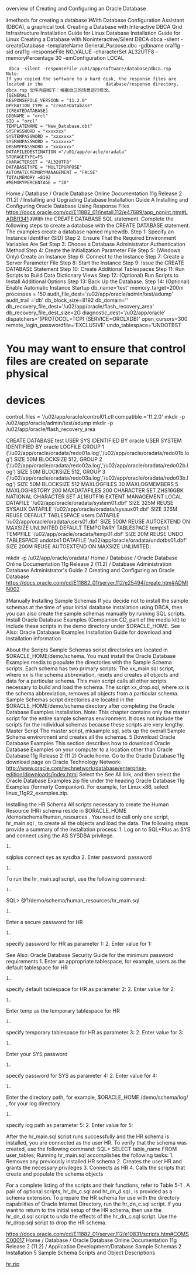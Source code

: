 overview of Creating and Configuring an Oracle Database



》methods for creating a database
》With Database Configuration Assistant (DBCA), a graphical tool.
    Creating a Database with Interactive DBCA
        Grid Infrastructure Installation Guide for Linux
        Database Installation Guide for Linux
    Creating a Database with Noninteractive/Silent DBCA
        dbca -silent -createDatabase -templateName General_Purpose.dbc
          -gdbname ora11g -sid ora11g -responseFile NO_VALUE -characterSet AL32UTF8
         -memoryPercentage 30 -emConfiguration LOCAL

     dbca -silent -responseFile /u01/app/software/database/dbca.rsp
    Note:
    If you copied the software to a hard disk, the response files are located in the                        database/response directory.
    dbca.rsp 文件内容如下：根据自己的场景进行修改。
    [GENERAL]
    RESPONSEFILE_VERSION = "11.2.0"
    OPERATION_TYPE = "createDatabase"
    [CREATEDATABASE]
    GDBNAME = "orcl"
    SID = "orcl"
    TEMPLATENAME = "New_Database.dbt"
    SYSPASSWORD = "xxxxxxx"
    SYSTEMPASSWORD = "xxxxxxx"
    SYSMANPASSWORD = "xxxxxxx"
    DBSNMPPASSWORD = "xxxxxxx"
    DATAFILEDESTINATION ="/u01/app/oracle/oradata"
    STORAGETYPE=FS
    CHARACTERSET = "AL32UTF8"
    DATABASETYPE = "MULTIPURPOSE"
    AUTOMATICMEMORYMANAGEMENT = "FALSE"
    TOTALMEMORY =8192
    #MEMORYPERCENTAGE = "30"
Home / Database / Oracle Database Online Documentation 11g Release 2 (11.2) / Installing and Upgrading
Database Installation Guide
A Installing and Configuring Oracle Database Using Response Files
https://docs.oracle.com/cd/E11882_01/install.112/e47689/app_nonint.htm#LADBI1341
》With the CREATE DATABASE SQL statement.
Complete the following steps to create a database with the CREATE DATABASE statement. The examples create a database named mynewdb.
Step 1: Specify an Instance Identifier (SID)
Step 2: Ensure That the Required Environment Variables Are Set
Step 3: Choose a Database Administrator Authentication Method
Step 4: Create the Initialization Parameter File
Step 5: (Windows Only) Create an Instance
Step 6: Connect to the Instance
Step 7: Create a Server Parameter File
Step 8: Start the Instance
Step 9: Issue the CREATE DATABASE Statement
Step 10: Create Additional Tablespaces
Step 11: Run Scripts to Build Data Dictionary Views
Step 12: (Optional) Run Scripts to Install Additional Options
Step 13: Back Up the Database.
Step 14: (Optional) Enable Automatic Instance Startup
db_name='test'
memory_target=200m
processes = 150
audit_file_dest='/u02/app/oracle/admin/test/adump'
audit_trail ='db'
db_block_size=8192
db_domain=''
db_recovery_file_dest='/u02/app/oracle/flash_recovery_area'
db_recovery_file_dest_size=2G
diagnostic_dest='/u02/app/oracle'
dispatchers='(PROTOCOL=TCP) (SERVICE=ORCLXDB)'
open_cursors=300
remote_login_passwordfile='EXCLUSIVE'
undo_tablespace='UNDOTBS1'
# You may want to ensure that control files are created on separate physical
# devices
control_files = '/u02/app/oracle/control01.ctl
compatible ='11.2.0'
mkdir -p /u02/app/oracle/admin/test/adump
mkdir -p /u02/app/oracle/flash_recovery_area

CREATE DATABASE test
   USER SYS IDENTIFIED BY oracle
   USER SYSTEM IDENTIFIED BY oracle
   LOGFILE GROUP 1 ('/u02/app/oracle/oradata/redo01a.log','/u02/app/oracle/oradata/redo01b.log') SIZE 50M BLOCKSIZE 512,
           GROUP 2 ('/u02/app/oracle/oradata/redo02a.log','/u02/app/oracle/oradata/redo02b.log') SIZE 50M BLOCKSIZE 512,
           GROUP 3 ('/u02/app/oracle/oradata/redo03a.log','/u02/app/oracle/oradata/redo03b.log') SIZE 50M BLOCKSIZE 512
   MAXLOGFILES 30
   MAXLOGMEMBERS 5
   MAXLOGHISTORY 200
   MAXDATAFILES 200
   CHARACTER SET ZHS16GBK
   NATIONAL CHARACTER SET AL16UTF16
   EXTENT MANAGEMENT LOCAL
   DATAFILE '/u02/app/oracle/oradata/system01.dbf' SIZE 325M REUSE
   SYSAUX DATAFILE '/u02/app/oracle/oradata/sysaux01.dbf' SIZE 325M REUSE
   DEFAULT TABLESPACE users
      DATAFILE '/u02/app/oracle/oradata/users01.dbf'
      SIZE 500M REUSE AUTOEXTEND ON MAXSIZE UNLIMITED
   DEFAULT TEMPORARY TABLESPACE tempts1
      TEMPFILE '/u02/app/oracle/oradata/temp01.dbf'
      SIZE 20M REUSE
    UNDO TABLESPACE undotbs1
      DATAFILE '/u02/app/oracle/oradata/undotbs01.dbf'
      SIZE 200M REUSE AUTOEXTEND ON MAXSIZE UNLIMITED;
      
mkdir -p /u02/app/oracle/oradata/
Home / Database / Oracle Database Online Documentation 11g Release 2 (11.2) / Database Administration
Database Administrator's Guide
2 Creating and Configuring an Oracle Database
https://docs.oracle.com/cd/E11882_01/server.112/e25494/create.htm#ADMIN002


》Manually Installing Sample Schemas
If you decide not to install the sample schemas at the time of your initial database installation using DBCA, then you can also create the sample schemas manually by running SQL scripts. Install Oracle Database Examples (Companion CD, part of the media kit) to include these scripts in the demo directory under $ORACLE_HOME.
See Also:
Oracle Database Examples Installation Guide for download and installation information


About the Scripts
Sample Schemas script directories are located in $ORACLE_HOME/demo/schema. You must install the Oracle Database Examples media to populate the directories with the Sample Schema scripts. Each schema has two primary scripts:
The xx_main.sql script, where xx is the schema abbreviation, resets and creates all objects and data for a particular schema. This main script calls all other scripts necessary to build and load the schema.
The script xx_drop.sql, where xx is the schema abbreviation, removes all objects from a particular schema.
Sample Schemas script directories are located in the $ORACLE_HOME/demo/schema directory after completing the Oracle Database Examples installation.
Note:
This chapter contains only the master script for the entire sample schemas environment. It does not include the scripts for the individual schemas because these scripts are very lengthy.
Master Script
The master script, mksample.sql, sets up the overall Sample Schema environment and creates all the schemas.
5 Download Oracle Database Examples
This section describes how to download Oracle Database Examples on your computer to a location other than Oracle Database 11g Release 2 (11.2) Oracle home.
Go to the Oracle Database 11g download page on Oracle Technology Network:
http://www.oracle.com/technetwork/database/enterprise-edition/downloads/index.html
Select the See All link, and then select the Oracle Database Examples zip file under the heading Oracle Database 11g Examples (formerly Companion).
For example, for Linux x86, select linux_11gR2_examples.zip.

Installing the HR Schema
All scripts necessary to create the Human Resource (HR) schema reside in $ORACLE_HOME /demo/schema/human_resources .
You need to call only one script, hr_main.sql , to create all the objects and load the data. The following steps provide a summary of the installation process:
	1. 
Log on to SQL*Plus as SYS and connect using the AS SYSDBA privilege.


	1. 
sqlplus connect sys as sysdba
	2. 
Enter password: password


	1. 
To run the hr_main.sql script, use the following command:


	1. 
SQL> @?/demo/schema/human_resources/hr_main.sql


	1. 
Enter a secure password for HR


	1. 
specify password for HR as parameter 1:
	2. 
Enter value for 1:


See Also:
Oracle Database Security Guide for the minimum password requirements
	1. 
Enter an appropriate tablespace, for example, users as the default tablespace for HR


	1. 
specify default tablespace for HR as parameter 2:
	2. 
Enter value for 2:


	1. 
Enter temp as the temporary tablespace for HR


	1. 
specify temporary tablespace for HR as parameter 3:
	2. 
Enter value for 3:


	1. 
Enter your SYS password


	1. 
specify password for SYS as parameter 4:
	2. 
Enter value for 4:


	1. 
Enter the directory path, for example, $ORACLE_HOME /demo/schema/log/ , for your log directory


	1. 
specify log path as parameter 5:
	2. 
Enter value for 5:


After the hr_main.sql script runs successfully and the HR schema is installed, you are connected as the user HR. To verify that the schema was created, use the following command:
SQL> SELECT       table_name FROM user_tables;
Running hr_main.sql accomplishes the following tasks:
	1. 
Removes any previously installed HR schema
	2. 
Creates the user HR and grants the necessary privileges
	3. 
Connects as HR
	4. 
Calls the scripts that create and populate the schema objects

For a complete listing of the scripts and their functions, refer to Table 5-1 .
A pair of optional scripts, hr_dn_c.sql and hr_dn_d.sql , is provided as a schema extension. To prepare the HR schema for use with the directory capabilities of Oracle Internet Directory, run the hr_dn_c.sql script. If you want to return to the initial setup of the HR schema, then use the hr_dn_d.sql script to undo the effects of the hr_dn_c.sql script.
Use the hr_drop.sql script to drop the HR schema.


https://docs.oracle.com/cd/E11882_01/server.112/e10831/scripts.htm#COMSC00017
Home / Database / Oracle Database Online Documentation 11g Release 2 (11.2) / Application Development/Database Sample Schemas
2 Installation
5 Sample Schema Scripts and Object Descriptions



 [hr.zip](script\hr.zip) 
